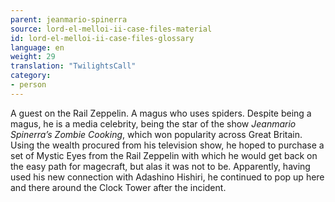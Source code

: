```yaml
---
parent: jeanmario-spinerra
source: lord-el-melloi-ii-case-files-material
id: lord-el-melloi-ii-case-files-glossary
language: en
weight: 29
translation: "TwilightsCall"
category:
- person
---
```


A guest on the Rail Zeppelin. A magus who uses spiders.
Despite being a magus, he is a media celebrity, being the star of the show *Jeanmario Spinerra’s Zombie Cooking*, which won popularity across Great Britain. Using the wealth procured from his television show, he hoped to purchase a set of Mystic Eyes from the Rail Zeppelin with which he would get back on the easy path for magecraft, but alas it was not to be. Apparently, having used his new connection with Adashino Hishiri, he continued to pop up here and there around the Clock Tower after the incident.
